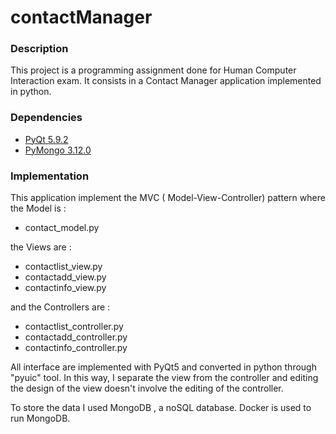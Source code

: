 # contactManager

### Description
This project is a programming assignment done for Human Computer Interaction exam.
It consists in a Contact Manager application implemented in python.

### Dependencies
 * [PyQt 5.9.2]( https://pypi.org/project/PyQt5/5.9.2/)
 * [PyMongo 3.12.0](https://docs.mongodb.com/drivers/pymongo/)

### Implementation
This application implement the MVC ( Model-View-Controller) pattern where the Model is :
 *  contact_model.py

the Views are :
 * contactlist_view.py
 * contactadd_view.py
 * contactinfo_view.py 
 
and the Controllers are :
 * contactlist_controller.py
 * contactadd_controller.py
 * contactinfo_controller.py

All interface are implemented with PyQt5 and converted in python through "pyuic" tool. In this way, I separate the view from the controller and editing the design of the view doesn't involve the editing of the controller.

To store the data I used MongoDB , a noSQL database. Docker is used to run MongoDB.
